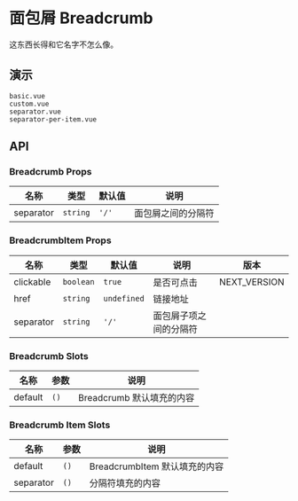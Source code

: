 # 面包屑 Breadcrumb

这东西长得和它名字不怎么像。

## 演示

```demo
basic.vue
custom.vue
separator.vue
separator-per-item.vue
```

## API

### Breadcrumb Props

| 名称      | 类型     | 默认值 | 说明               |
| --------- | -------- | ------ | ------------------ |
| separator | `string` | `'/'`  | 面包屑之间的分隔符 |

### BreadcrumbItem Props

| 名称      | 类型      | 默认值      | 说明                   | 版本         |
| --------- | --------- | ----------- | ---------------------- | ------------ |
| clickable | `boolean` | `true`      | 是否可点击             | NEXT_VERSION |
| href      | `string`  | `undefined` | 链接地址               |              |
| separator | `string`  | `'/'`       | 面包屑子项之间的分隔符 |              |

### Breadcrumb Slots

| 名称    | 参数 | 说明                      |
| ------- | ---- | ------------------------- |
| default | `()` | Breadcrumb 默认填充的内容 |

### Breadcrumb Item Slots

| 名称      | 参数 | 说明                          |
| --------- | ---- | ----------------------------- |
| default   | `()` | BreadcrumbItem 默认填充的内容 |
| separator | `()` | 分隔符填充的内容              |
